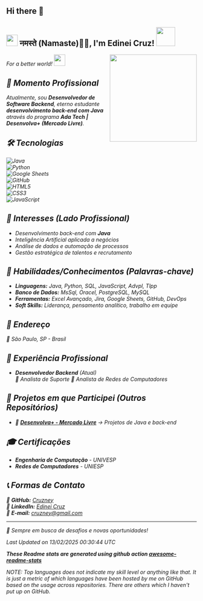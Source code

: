 ## Hi there 👋

<!--
**Cruzney/Cruzney** is a ✨ _special_ ✨ repository because its `README.md` (this file) appears on your GitHub profile.

Here are some ideas to get you started:

- 🔭 I’m currently working on ...
- 🌱 I’m currently learning ...
- 👯 I’m looking to collaborate on ...
- 🤔 I’m looking for help with ...
- 💬 Ask me about ...
- 📫 How to reach me: ...
- 😄 Pronouns: ...
- ⚡ Fun fact: ...
-->
<h2><img src="https://emojis.slackmojis.com/emojis/images/1531849430/4246/blob-sunglasses.gif?1531849430" width="30"/> नमस्ते (Namaste)🙏🏻, I'm Edinei Cruz! <img src="https://media.giphy.com/media/12oufCB0MyZ1Go/giphy.gif" width="50"></h2>
<img align='right' src="https://media.giphy.com/media/M9gbBd9nbDrOTu1Mqx/giphy.gif" width="230">
<p><em>For a better world! <a href="https://fliki.ai/">
</a><img src="https://media.giphy.com/media/WUlplcMpOCEmTGBtBW/giphy.gif" width="30"> 
    
## 🔹 Momento Profissional  
Atualmente, sou **Desenvolvedor de Software Backend**, eterno estudante **desenvolvimento back-end com Java** através do programa **Ada Tech | Desenvolva+ (Mercado Livre)**.  
 

## 🛠️ Tecnologias  
![Java](https://img.shields.io/badge/Java-ED8B00?style=for-the-badge&logo=java&logoColor=white)  
![Python](https://img.shields.io/badge/Python-3776AB?style=for-the-badge&logo=python&logoColor=white)  
![Google Sheets](https://img.shields.io/badge/Google_Sheets-34A853?style=for-the-badge&logo=google-sheets&logoColor=white)  
![GitHub](https://img.shields.io/badge/GitHub-181717?style=for-the-badge&logo=github&logoColor=white)  
![HTML5](https://img.shields.io/badge/HTML5-E34F26?style=for-the-badge&logo=html5&logoColor=white)  
![CSS3](https://img.shields.io/badge/CSS3-1572B6?style=for-the-badge&logo=css3&logoColor=white)  
![JavaScript](https://img.shields.io/badge/JavaScript-F7DF1E?style=for-the-badge&logo=javascript&logoColor=black)  

## 🎯 Interesses (Lado Profissional)  
- Desenvolvimento back-end com **Java**  
- Inteligência Artificial aplicada a negócios  
- Análise de dados e automação de processos  
- Gestão estratégica de talentos e recrutamento  

## 🚀 Habilidades/Conhecimentos (Palavras-chave)  
- **Linguagens:** Java, Python, SQL, JavaScript, Advpl, Tlpp 
- **Banco de Dados:** MsSql, Oracel, PostgreSQL, MySQL  
- **Ferramentas:** Excel Avançado, Jira, Google Sheets, GitHub, DevOps  
- **Soft Skills:** Liderança, pensamento analítico, trabalho em equipe 

## 📍 Endereço  
📍 São Paulo, SP - Brasil  

## 💼 Experiência Profissional  
- **Desenvolvedor Backend** (Atual)  
  🔹 Analista de Suporte 
  🔹 Analista de Redes de Computadores  

## 📌 Projetos em que Participei (Outros Repositórios)   
- 🚀 **[Desenvolva+ - Mercado Livre](https://github.com/Cruzney/JavaExercicios)** → Projetos de Java e back-end  

## 🎓 Certificações  
- **Engenharia de Computação** - UNIVESP 
- **Redes de Computadores** - UNIESP 

## 📞 Formas de Contato  
📌 **GitHub:** [Cruzney](https://github.com/Cruzney)  
📌 **LinkedIn:** [Edinei Cruz](https://www.linkedin.com/in/edinei-cruz-dev/)   
📩 **E-mail:** cruzney@gmail.com  

---

🚀 *Sempre em busca de desafios e novas oportunidades!*  





 Last Updated on 13/02/2025 00:30:44 UTC
<!--END_SECTION:waka-->

**These Readme stats are generated using github action [awesome-readme-stats](https://github.com/anmol098/waka-readme-stats)**

NOTE: Top languages does not indicate my skill level or anything like that. It is just a metric of which languages have been hosted by me on GitHub based on the usage across repositories. There are others which I haven't put up on GitHub.
